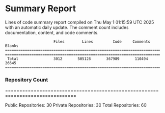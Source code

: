 # Summary Report
Lines of code summary report compiled on Thu May  1 01:15:59 UTC 2025 with an automatic daily update. The comment count includes documentation, content, and code comments.
```
                      Files        Lines         Code     Comments       Blanks
===============================================================================
===============================================================================
 Total                3012       505128       367989       110494        26645
===============================================================================
```

### Repository Count
===============================================================================

Public Repositories: 30
Private Repositories: 30
Total Repositories: 60

